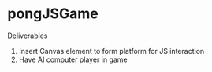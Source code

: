 # pongJSGame

Deliverables

1. Insert Canvas element to form platform for JS interaction
2. Have AI computer player in game

